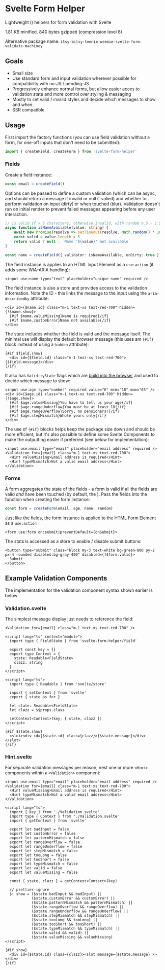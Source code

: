 # Svelte Form Helper

Lightweight () helpers for form validation with Svelte

1.81 KB minified, 840 bytes gzipped (compression level 6)

Alternative package name: `itsy-bitsy-teenie-weenie-svelte-form-validate-machiney`

## Goals

- Small size
- Use standard form and input validation wherever possible for compatibility with no-JS / pending-JS
- Progressively enhance normal forms, but allow easier acces to validation state and more control over styling & messaging
- Mostly to set valid / invalid styles and decide which messages to show and when
- SSR compatible

## Usage

First import the factory functions (you can use field validation without a form, for one-off inputs that don't need to be submitted):

```ts
import { createField, createForm } from 'svelte-form-helper'
```

### Fields

Create a field instance:

```ts
const email = createField()
```

Options can be passed to define a custom validation (which can be async, and should return a message if invalid or null if valied) and whether to perform validation on input (dirty) or when touched (blur). Validation doesn't run on initial render to prevent failed messages appearing before any user interaction.

```ts
// is valid if > 5 characters, otherwise invalid, with random 0.5 - 1.5 second delay
async function isNameAvailable(value: string) {
	await new Promise(resolve => setTimeout(resolve, Math.random() * 1000 + 500))
	const valid = value.length > 5
	return valid ? null : `Name '${value}' not available`
}

const name = createField({ validator: isNameAvailable, onDirty: true })
```

The field instance is applies to an HTML Input Element as a `use:action` (it adds some WIA-ARIA handling):

```svelte
<input use:name type="text" placeholder="unique name" required />
```

The field instance is also a store and provides access to the validation information. Note the ID - this links the message to the input using the `aria-describedby` attribute:

```svelte
<div id={$name.id} class="m-1 text-xs text-red-700" hidden={!$name.show}>
  {#if $name.valueMissing}Name is required{/if}
  {#if $name.customError}Name not available{/if}
</div>
```

The state includes whether the field is valid and the message itself. The minimal use will display the default browser message (this uses am `{#if}` block instead of using a `hidden` attribute):

```svelte
{#if $field.show}
  <div id={$field.id} class="m-1 text-xs text-red-700">{$field.message}</div>
{/if}
```

It also has `ValidityState` flags which are [build into the browser](https://developer.mozilla.org/en-US/docs/Web/API/ValidityState) and used to decide which message to show:

```svelte
<input use:age type="number" required value="0" min="18" max="65" />
<div id={$age.id} class="m-1 text-xs text-red-700" hidden={!$age.show}>
  {#if $age.valueMissing}You have to tell us your age{/if}
  {#if $age.rangeUnderflow}You must be at least 18{/if}
  {#if $age.rangeOverflow}Sorry, no pensioners!{/if}
  {#if $age.stepMismatch}Whole years only{/if}
</div>
```

The use of `{#if}` blocks helps keep the package size down and should be more efficient, but it's also possible to define some Svelte Components to make the outputting easier if preferred (see below for implementation):

```svelte
<input use:email type="email" placeholder="email address" required />
<Validation for={email} class="m-1 text-xs text-red-700">
  <Hint valueMissing>Email address is required</Hint>
  <Hint typeMismatch>Not a valid email address</Hint>
</Validation>
```

### Forms

A form aggregates the state of the fields - a form is valid if all the fields are valid _and_ have been touched (by default, the ). Pass the fields into the function when creating the form instance:

```ts
const form = createForm(email, age, name, random)
```

Just like the fields, the form instance is applied to the HTML Form Element as a `use:action`

```svelte
<form use:form on:submit|preventDefault={onSubmit}>
```

The stats is accessed as a store to enable / disable submit buttons:

```svelte
<button type="submit" class="block my-3 text-white bg-green-800 py-2 px-4 rounded disabled:bg-gray-400" disabled={!$form.valid}>
  Submit
</button>
```

## Example Validation Components

The implementation for the validation component syntax shown earlier is below:

### Validation.svelte

The simplest message display just needs to reference the field:

```svelte
<Validation for={email} class="m-1 text-xs text-red-700" />
```

```svelte
<script lang="ts" context="module">
  import type { FieldState } from 'svelte-form-helper/field'

  export const key = {}
  export type Context = {
    state: Readable<FieldState>
    clazz: string
  }
</script>

<script lang="ts">
  import type { Readable } from 'svelte/store'

  import { setContext } from 'svelte'
  export { state as for }

  let state: Readable<FieldState>
  let clazz = $$props.class

  setContext<Context>(key, { state, clazz })
</script>

{#if $state.show}
  <slot><div id={$state.id} class={clazz}>{$state.message}</div></slot>
{/if}
```

### Hint.svelte

For separate validation messages per reason, nest one or more `<Hint>` components within a `<Validation>` component:

```svelte
<input use:email type="email" placeholder="email address" required />
<Validation for={email} class="m-1 text-xs text-red-700">
  <Hint valueMissing>Email address is required</Hint>
  <Hint typeMismatch>Not a valid email address</Hint>
</Validation>
```

```svelte
<script lang="ts">
  import { key } from './Validation.svelte'
  import type { Context } from './Validation.svelte'
  import { getContext } from 'svelte'

  export let badInput = false
  export let customError = false
  export let patternMismatch = false
  export let rangeOverflow = false
  export let rangeUnderflow = false
  export let stepMismatch = false
  export let tooLong = false
  export let tooShort = false
  export let typeMismatch = false
  export let valid = false
  export let valueMissing = false

  const { state, clazz } = getContext<Context>(key)

  // prettier-ignore
  $: show = ($state.badInput && badInput) ||
            ($state.customError && customError) ||
            ($state.patternMismatch && patternMismatch) ||
            ($state.rangeOverflow && rangeOverflow) ||
            ($state.rangeUnderflow && rangeUnderflow) ||
            ($state.stepMismatch && stepMismatch) ||
            ($state.tooLong && tooLong) ||
            ($state.tooShort && tooShort) ||
            ($state.typeMismatch && typeMismatch) ||
            ($state.valid && valid) ||
            ($state.valueMissing && valueMissing)
</script>

{#if show}
  <div id={$state.id} class={clazz}><slot message={$state.message} /></div>
{/if}
```
